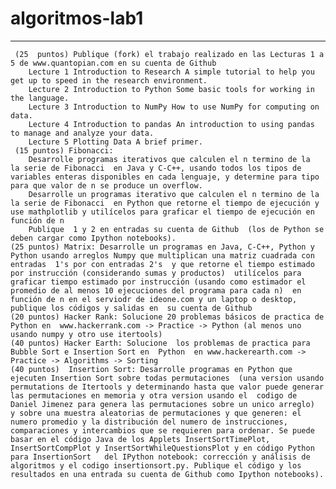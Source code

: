 # algoritmos-lab1
---

     (25  puntos) Publique (fork) el trabajo realizado en las Lecturas 1 a 5 de www.quantopian.com en su cuenta de Github 
        Lecture 1 Introduction to Research A simple tutorial to help you get up to speed in the research environment. 
        Lecture 2 Introduction to Python Some basic tools for working in the language. 
        Lecture 3 Introduction to NumPy How to use NumPy for computing on data. 
        Lecture 4 Introduction to pandas An introduction to using pandas to manage and analyze your data. 
        Lecture 5 Plotting Data A brief primer.    
     (15 puntos) Fibonacci:
        Desarrolle programas iterativos que calculen el n termino de la  la serie de Fibonacci  en Java y C-C++, usando todos los tipos de variables enteras disponibles en cada lenguaje, y determine para tipo para que valor de n se produce un overflow.
        Desarrolle un programas iterativo que calculen el n termino de la  la serie de Fibonacci  en Python que retorne el tiempo de ejecución y use mathplotlib y utilícelos para graficar el tiempo de ejecución en función de n 
        Publique  1 y 2 en entradas su cuenta de Github  (los de Python se deben cargar como Ipython notebooks).         
    (25 puntos) Matrix: Desarrolle un programas en Java, C-C++, Python y Python usando arreglos Numpy que multiplican una matriz cuadrada con entradas  1's por con entradas 2's  y que retorne el tiempo estimado por instrucción (considerando sumas y productos)  utilícelos para graficar tiempo estimado por instrucción (usando como estimador el promedio de al menos 10 ejecuciones del programa para cada n)  en función de n en el serviodr de ideone.com y un laptop o desktop, publique los códigos y salidas en  su cuenta de Github
    (20 puntos) Hacker Rank: Solucione 20 problemas básicos de practica de Python en  www.hackerrank.com -> Practice -> Python (al menos uno usando numpy y otro use itertools)
    (40 puntos) Hacker Earth: Solucione  los problemas de practica para Bubble Sort e Insertion Sort en  Python  en www.hackerearth.com -> Practice -> Algorithms -> Sorting
    (40 puntos)  Insertion Sort: Desarrolle programas en Python que ejecuten Insertion Sort sobre todas permutaciones  (una version usando permutations de Itertools y determinando hasta que valor puede generar las permutaciones en memoria y otra version usando el  codigo de Daniel Jimenez para genera las permutaciones sobre un unico arreglo)   y sobre una muestra aleatorias de permutaciones y que generen: el numero promedio y la distribución del numero de instrucciones, comparaciones y intercambios que se requieren para ordenar. Se puede basar en el código Java de los Applets InsertSortTimePlot, InsertSortCompPlot y InsertSortWhileQuestionsPlot y en código Python para InsertionSort   del IPython notebook: corrección y análisis de algoritmos y el codigo insertionsort.py. Publique el código y los resultados en una entrada su cuenta de Github como Ipython notebooks).
